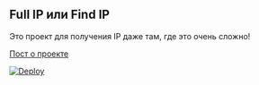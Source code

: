 Full IP или Find IP
------------------
Это проект для получения IP даже там, где это очень сложно!

[Пост о проекте](https://zen.yandex.ru/media/vsevolodhtml/fullip-moi-proekt-dlia-polucheniia-ip-5f7c9933398ab5384b0a6f50)

[![Deploy](https://www.herokucdn.com/deploy/button.svg)](https://heroku.com/deploy)
